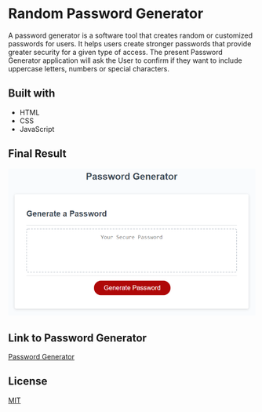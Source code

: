 # Random Password Generator
A password generator is a software tool that creates random or customized passwords for users. It helps users create stronger passwords that provide greater security for a given type of access.
The present Password Generator application will ask the User to confirm if they want to include uppercase letters, numbers or special characters.

## Built with
- HTML
- CSS 
- JavaScript

## Final Result
![Password Generator application with a red button to "Generate Password](./Assets/03-javascript-homework-demo.png)

## Link to Password Generator

[Password Generator]()

## License
[MIT](https://choosealicense.com/licenses/mit/)
